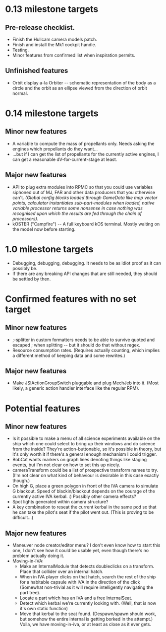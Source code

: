 # 0.13 milestone targets

## Pre-release checklist.

* Finish the Hullcam camera models patch.
* Finish and install the Mk1 cockpit handle.
* Testing.
* Minor features from confirmed list when inspiration permits.

## Unfinished features

* Orbit display a-la Orbiter -- schematic representation of the body as a circle and the orbit as an ellipse viewed from the direction of orbit normal.

# 0.14 milestone targets

## Minor new features

* A variable to compute the mass of propellants only. Needs asking the engines which propellants do they want...
* ...but if I can get the list of propellants for the currently active engines, I can get a reasonable dV-for-current-stage at least.

## Major new features

* API to plug extra modules into RPMC so that you could use variables siphoned out of MJ, FAR and other data producers that you otherwise can't. *(Global config blocks loaded through GameData like map vector points, calculator instantiates sub-part-modules when loaded, native variable processor returns some nonsense in case nothing was recognised upon which the results are fed through the chain of processors)*.
* kOSTER ("Campfire") -- A full keyboard kOS terminal. Mostly waiting on the model now before starting.

# 1.0 milestone targets

* Debugging, debugging, debugging. It needs to be as idiot proof as it can possibly be.
* If there are any breaking API changes that are still needed, they should be settled by then.

# Confirmed features with no set target

## Minor new features

* ;-splitter in custom formatters needs to be able to survive quoted and escaped ; when splitting -- but it should do that without regex.
* Resource consumption rates. (Requires actually counting, which implies a different method of keeping data and some rewrites.)

## Major new features

* Make JSIActionGroupSwitch pluggable and plug MechJeb into it. (Most likely, a generic action handler interface like the regular RPM).

# Potential features

## Minor new features

* Is it possible to make a menu of all science experiments available on the ship which one could select to bring up their windows and do science from the inside? They're action-buttonable, so it's possible in theory, but it's only worth it if there's a general enough mechanism I could trigger.
* BobCat wants markers on graph lines denoting things like staging events, but I'm not clear on how to set this up nicely.
* cameraTransform could be a list of prospective transform names to try. (I'm not clear on what kind of behaviour is desirable in this case exactly though.)
* On high G, place a green polygon in front of the IVA camera to simulate G blackout. Speed of blackin/blackout depends on the courage of the currently active IVA kerbal. :) Possibly other camera effects?
* Spot lights generated within camera structure?
* A key combination to reseat the current kerbal in the same pod so that he can take the pilot's seat if the pilot went out. (This is proving to be difficult...)

## Major new features

* Maneuver node creator/editor menu? I don't even know how to start this one, I don't see how it could be usable yet, even though there's no problem actually doing it.
* Moving-in-IVA:
    * Make an InternalModule that detects doubleclicks on a transform. Place that collider over an internal hatch.
    * When in IVA player clicks on that hatch, search the rest of the ship for a habitable capsule with IVA in the direction of the click (Somewhat non-trivial as it will require intelligently navigating the part tree).
    * Locate a part which has an IVA and a free InternalSeat.
    * Detect which kerbal we're currently looking with. (Well, that is now it's own static function)
    * Move that kerbal to the seat found. (Despawn/spawn should work, but somehow the entire internal is getting borked in the attempt.)
      Voila, we have moving-in-iva, or at least as close as it ever gets.
